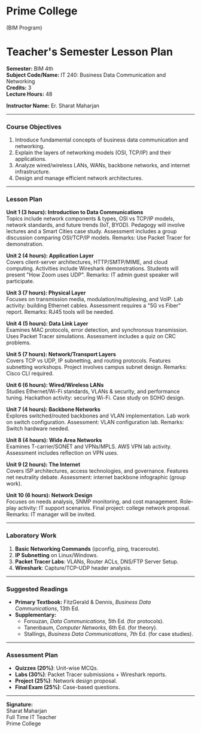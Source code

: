 # **Prime College**  
(BIM Program)  

# **Teacher's Semester Lesson Plan**  

**Semester:** BIM 4th  
**Subject Code/Name:** IT 240: Business Data Communication and Networking  
**Credits:** 3  
**Lecture Hours:** 48  

**Instructor Name:** Er. Sharat Maharjan  

---

### **Course Objectives**  
1. Introduce fundamental concepts of business data communication and networking.  
2. Explain the layers of networking models (OSI, TCP/IP) and their applications.  
3. Analyze wired/wireless LANs, WANs, backbone networks, and internet infrastructure.  
4. Design and manage efficient network architectures.  

---

### **Lesson Plan**  

**Unit 1 (3 hours): Introduction to Data Communications**  
Topics include network components & types, OSI vs TCP/IP models, network standards, and future trends (IoT, BYOD). Pedagogy will involve lectures and a Smart Cities case study. Assessment includes a group discussion comparing OSI/TCP/IP models. Remarks: Use Packet Tracer for demonstration.

**Unit 2 (4 hours): Application Layer**  
Covers client-server architectures, HTTP/SMTP/MIME, and cloud computing. Activities include Wireshark demonstrations. Students will present "How Zoom uses UDP". Remarks: IT admin guest speaker will participate.

**Unit 3 (7 hours): Physical Layer**  
Focuses on transmission media, modulation/multiplexing, and VoIP. Lab activity: building Ethernet cables. Assessment requires a "5G vs Fiber" report. Remarks: RJ45 tools will be needed.

**Unit 4 (5 hours): Data Link Layer**  
Examines MAC protocols, error detection, and synchronous transmission. Uses Packet Tracer simulations. Assessment includes a quiz on CRC problems.

**Unit 5 (7 hours): Network/Transport Layers**  
Covers TCP vs UDP, IP subnetting, and routing protocols. Features subnetting workshops. Project involves campus subnet design. Remarks: Cisco CLI required.

**Unit 6 (6 hours): Wired/Wireless LANs**  
Studies Ethernet/Wi-Fi standards, VLANs & security, and performance tuning. Hackathon activity: securing Wi-Fi. Case study on SOHO design.

**Unit 7 (4 hours): Backbone Networks**  
Explores switched/routed backbones and VLAN implementation. Lab work on switch configuration. Assessment: VLAN configuration lab. Remarks: Switch hardware needed.

**Unit 8 (4 hours): Wide Area Networks**  
Examines T-carrier/SONET and VPNs/MPLS. AWS VPN lab activity. Assessment includes reflection on VPN uses.

**Unit 9 (2 hours): The Internet**  
Covers ISP architectures, access technologies, and governance. Features net neutrality debate. Assessment: internet backbone infographic (group work).

**Unit 10 (6 hours): Network Design**  
Focuses on needs analysis, SNMP monitoring, and cost management. Role-play activity: IT support scenarios. Final project: college network proposal. Remarks: IT manager will be invited.

---

### **Laboratory Work**  
1. **Basic Networking Commands** (ipconfig, ping, traceroute).  
2. **IP Subnetting** on Linux/Windows.  
3. **Packet Tracer Labs**: VLANs, Router ACLs, DNS/FTP Server Setup.  
4. **Wireshark**: Capture/TCP-UDP header analysis.  

---

### **Suggested Readings**  
- **Primary Textbook:** FitzGerald & Dennis, *Business Data Communications*, 13th Ed.  
- **Supplementary:**  
  - Forouzan, *Data Communications*, 5th Ed. (for protocols).  
  - Tanenbaum, *Computer Networks*, 6th Ed. (for theory).  
  - Stallings, *Business Data Communications*, 7th Ed. (for case studies).  

---

### **Assessment Plan**  
- **Quizzes (20%)**: Unit-wise MCQs.  
- **Labs (30%)**: Packet Tracer submissions + Wireshark reports.  
- **Project (25%)**: Network design proposal.  
- **Final Exam (25%)**: Case-based questions.  

---

**Signature:**  
Sharat Maharjan  
Full Time IT Teacher  
Prime College  

